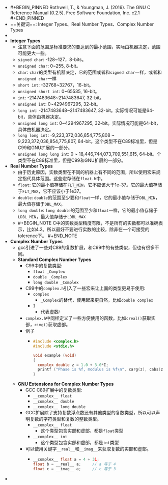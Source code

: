 - #+BEGIN_PINNED
  Rothwell, T., & Youngman, J. (2016). The GNU C Reference Manual (0.2.5). Free Software Foundation, Inc. c2.1
  #+END_PINNED
- ==关键词==: Integer Types、Real Number Types、Complex Number Types
-
- **Integer Types**
	- 注意下面的范围是标准要求的要达到的最小范围，实际由机器决定，范围可能更大一些。
	- `signed char`: -128~127，8-bits。
	- `unsigned char`: 0~255, 8-bit。
	- `char`: `char`的类型有机器决定，它的范围或者和`signed char`一样，或者和`unsigned char`一样
	- `short int`: -32768~32767，16-bit。
	- `unsigned short int`: 0~65535, 16-bit。
	- `int`: -2147483648~2147483647, 32-bit。
	- `unsigned int`: 0~4294967295, 32-bit。
	- `long int`: -2147483648~2147483647, 32-bit。实际情况可能是64-bit，具体由机器决定。
	- `unsigned long int`: 0~4294967295, 32-bit。实际情况可能是64-bit，具体由机器决定。
	- `long long int`: -9,223,372,036,854,775,808 ~ 9,223,372,036,854,775,807, 64-bit。这个类型不在C89标准里，但是C99和GNU扩展的一部分。
	- `unsigned long long int`: 0 ~ 18,446,744,073,709,551,615, 64-bit。个类型不在C89标准里，但是C99和GNU扩展的一部分。
- **Real Number Types**
	- 由于历史原因，实数类型在不同的机器上有不同的范围，所以使用宏来规定指代具体范围。这些宏存储在`float.h`中。
	- `float`: 它的最小值存储在`FLT_MIN`，它不应该大于1e-37。它的最大值存储于`FLT_MAX`，它不应该小于1e37。
	- `double`: `double`的范围至少要和`float`一样，它的最小值存储于`DBL_MIN`，最大值存储于`DBL_MAX`。
	- `long double`: `long double`的范围至少和`float`一样，它的最小值存储于`LDBL_MIN`，最大值存储于`LDBL_MAX`
	- #+BEGIN_NOTE
	  C中的实数类型精度有限，不是所有的实数都可以准确表示，比如4.2。所以最好不要进行实数的比较，除非在一个可接受的tolerence下。
	  #+END_NOTE
- **Complex Number Types**
	- gcc引进了一些对C89的复数扩展，和C99中的有些类似，但也有很多不同。
	- **Standard Complex Number Types**
		- C99中的复数类型:
			- `float _Complex`
			- `double _Complex`
			- `long double _Complex`
		- C99中的`complex.h`引入了一些宏来让上面的类型更易于使用:
			- `complex`
				- `_Complex`的替代，使用起来更自然，比如`double complex`
			- `I`
				- 代表虚数$i$
		- `complex.h`中同样定义了一些方便使用的函数，比如`creal()`获取实部，`cimg()`获取虚部。
		- 例子
			- ```C
			  #include <complex.h>    
			  #include <stdio.h>  
			  
			  void example (void) 
			  {    
			    complex double z = 1.0 + 3.0*I; 
			    printf ("Phase is %f, modulus is %f\n", carg(z), cabs(z));        
			  } 
			  ```
	- **GNU Extensions for Complex Number Types**
		- GCC C89扩展中的复数类型:
			- `__complex__ float`
			- `__complex__ double`
			- `__complex__ long double`
		- GCC扩展除了支持复数浮点数还有其他类型的复数类型，所以可以声明复数的字符类型和复数的整数类型。
			- `__complex__ float`
				- 这个类型包含实部和虚部，都是`float`类型
			- `__complex__ int`
				- 这个类型包含实部和虚部，都是`int`类型
		- 可以使用关键字`__real__`和`__imag__`来获取复数的实部和虚部。
			- ```C
			  __complex__ float a = 4 + 3i;
			  float b = __real__ a;		// a 等于 4
			  float c = __imag__ a;		// c 等于 3
			  ```
-